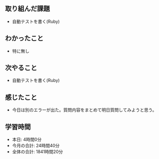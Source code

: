 ## 取り組んだ課題
- 自動テストを書く(Ruby)
## わかったこと
- 特に無し
## 次やること
- 自動テストを書く(Ruby)
## 感じたこと
- 今日は別のエラーが出た。質問内容をまとめて明日質問してみようと思う。
## 学習時間
- 本日: 4時間0分
- 今月の合計: 24時間40分
- 全体の合計: 1841時間20分
